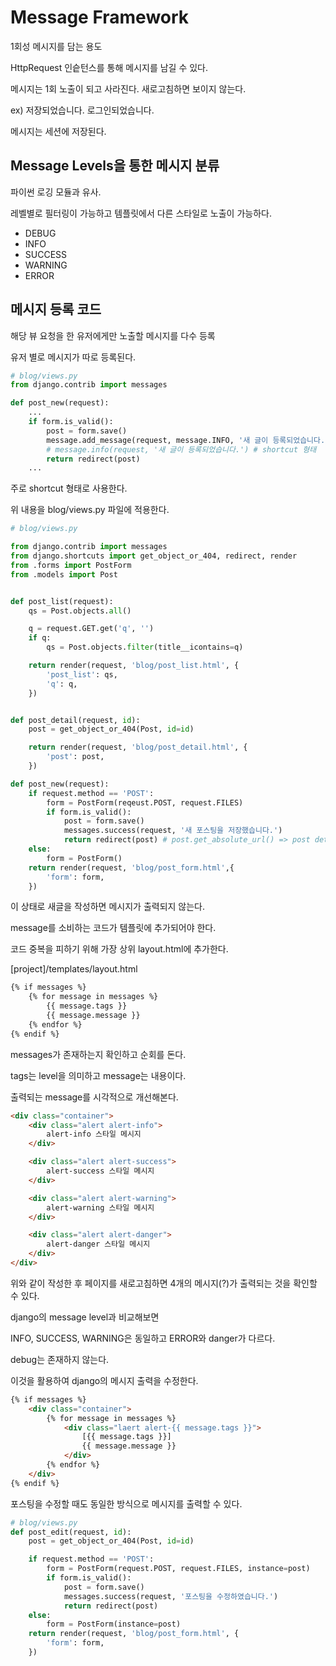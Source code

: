 # Message Framework

1회성 메시지를 담는 용도

HttpRequest 인슽턴스를 통해 메시지를 남길 수 있다.

메시지는 1회 노출이 되고 사라진다. 새로고침하면 보이지 않는다.

ex) 저장되었습니다. 로그인되었습니다.

메시지는 세션에 저장된다.

## Message Levels을 통한 메시지 분류

파이썬 로깅 모듈과 유사.

레벨별로 필터링이 가능하고 템플릿에서 다른 스타일로 노출이 가능하다.

* DEBUG
* INFO
* SUCCESS
* WARNING
* ERROR

## 메시지 등록 코드

해당 뷰 요청을 한 유저에게만 노출할 메시지를 다수 등록

유저 별로 메시지가 따로 등록된다.

```py
# blog/views.py
from django.contrib import messages

def post_new(request):
    ...
    if form.is_valid():
        post = form.save()
        message.add_message(request, message.INFO, '새 글이 등록되었습니다.')
        # message.info(request, '새 글이 등록되었습니다.') # shortcut 형태
        return redirect(post)
    ...
```

주로 shortcut 형태로 사용한다.

위 내용을 blog/views.py 파일에 적용한다.

```py
# blog/views.py

from django.contrib import messages
from django.shortcuts import get_object_or_404, redirect, render
from .forms import PostForm
from .models import Post


def post_list(request):
    qs = Post.objects.all()

    q = request.GET.get('q', '')
    if q:
        qs = Post.objects.filter(title__icontains=q)

    return render(request, 'blog/post_list.html', {
        'post_list': qs,
        'q': q,
    })


def post_detail(request, id):
    post = get_object_or_404(Post, id=id)

    return render(request, 'blog/post_detail.html', {
        'post': post,
    })

def post_new(request):
    if request.method == 'POST':
        form = PostForm(reqeust.POST, request.FILES)
        if form.is_valid():
            post = form.save()
            messages.success(request, '새 포스팅을 저장했습니다.')
            return redirect(post) # post.get_absolute_url() => post detail
    else:
        form = PostForm()
    return render(request, 'blog/post_form.html',{
        'form': form,
    })
```
이 상태로 새글을 작성하면 메시지가 출력되지 않는다.

message를 소비하는 코드가 템플릿에 추가되어야 한다.

코드 중복을 피하기 위해 가장 상위 layout.html에 추가한다.

[project]/templates/layout.html

```html
{% if messages %}
    {% for message in messages %}
        {{ message.tags }}
        {{ message.message }}
    {% endfor %}
{% endif %}
```

messages가 존재하는지 확인하고 순회를 돈다.

tags는 level을 의미하고 message는 내용이다.

출력되는 message를 시각적으로 개선해본다.

```html
<div class="container">
    <div class="alert alert-info">
        alert-info 스타일 메시지
    </div>

    <div class="alert alert-success">
        alert-success 스타일 메시지
    </div>

    <div class="alert alert-warning">
        alert-warning 스타일 메시지
    </div>

    <div class="alert alert-danger">
        alert-danger 스타일 메시지
    </div>
</div>
```

위와 같이 작성한 후 페이지를 새로고침하면 4개의 메시지(?)가 출력되는 것을 확인할 수 있다.

django의 message level과 비교해보면

INFO, SUCCESS, WARNING은 동일하고 ERROR와 danger가 다르다.

debug는 존재하지 않는다.

이것을 활용하여 django의 메시지 출력을 수정한다.

```html
{% if messages %}
    <div class="container">
        {% for message in messages %}
            <div class="laert alert-{{ message.tags }}">
                [{{ message.tags }}]
                {{ message.message }}
            </div>
        {% endfor %}
    </div>
{% endif %}
```

포스팅을 수정할 때도 동일한 방식으로 메시지를 출력할 수 있다.

```py
# blog/views.py
def post_edit(request, id):
    post = get_object_or_404(Post, id=id)

    if request.method == 'POST':
        form = PostForm(request.POST, request.FILES, instance=post)
        if form.is_valid():
            post = form.save()
            messages.success(request, '포스팅을 수정하였습니다.')
            return redirect(post)
    else:
        form = PostForm(instance=post)
    return render(request, 'blog/post_form.html', {
        'form': form,
    })
```
